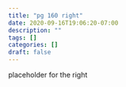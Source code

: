 ```yaml
---
title: "pg 160 right"
date: 2020-09-16T19:06:20-07:00
description: ""
tags: []
categories: []
draft: false
---
```


placeholder for the right